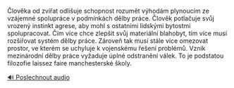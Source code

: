 
Člověka od zvířat odlišuje schopnost rozumět výhodám plynoucím ze vzájemné spolupráce v podmínkách dělby práce. Člověk potlačuje svůj vrozený instinkt agrese, aby mohl s ostatními lidskými bytostmi spolupracovat. Čím více chce zlepšit svůj materiální blahobyt, tím více musí rozšiřovat systém dělby práce. Zároveň tak musí stále více omezovat prostor, ve kterém se uchyluje k vojenskému řešení problémů. Vznik mezinárodní dělby práce vyžaduje úplné odstranění válek. To je podstatou filozofie laissez faire manchesterské školy.

[🔊 Poslechnout audio](/data/7-paragraphs/audio/chapter_165/para_009-lovka-od-zvat-odliuje-schopnost-rozumt-vhod.mp3)
